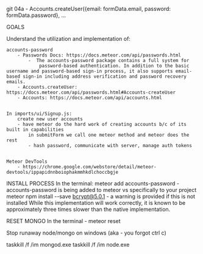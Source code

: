 git 04a - Accounts.createUser({email: formData.email, password: formData.password}, ...

GOALS

Understand the utilization and implementation of:

    accounts-password
        - Passwords Docs: https://docs.meteor.com/api/passwords.html
            -  The accounts-password package contains a full system for 
                password-based authentication. In addition to the basic username and password-based sign-in process, it also supports email-based sign-in including address verification and password recovery emails.
        - Accounts.createUser: https://docs.meteor.com/api/passwords.html#Accounts-createUser  
        - Accounts: https://docs.meteor.com/api/accounts.html
        
    
    In imports/ui/Signup.js:
        create new user accounts
        - have meteor do the hard work of creating accounts b/c of its built in capabilities
            in submitForm we call one meteor method and meteor does the rest
            - hash password, communicate with server, manage auth tokens


    Meteor DevTools
        - https://chrome.google.com/webstore/detail/meteor-devtools/ippapidnnboiophakmmhkdlchoccbgje

INSTALL PROCESS
    In the terminal:
        meteor add accounts-password
            - accounts-password is being added to meteor vs specifically to your project
        meteor npm install --save bcrypt@5.0.1
            - a warning is provided if this is not installed
                While this implementation will work correctly, it is known to be approximately three times slower than the native implementation.


RESET MONGO
    In the terminal
        - meteor reset



Stop runaway node/mongo on windows (aka - you forgot ctrl c)

taskkill /f /im mongod.exe
taskkill /f /im node.exe